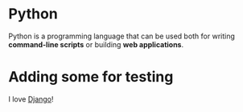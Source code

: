 # Python

Python is a programming language that can be used both for writing **command-line scripts** or building **web applications**.

# Adding some for testing

I love [Django](/wiki/Django)!